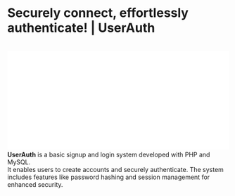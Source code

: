 <h1>Securely connect, effortlessly authenticate! | UserAuth</h1><br>
<img src="https://github.com/KENDY-Neilla-Gisa/UserAuth/blob/main/Images/userauth-high-resolution-logo-white-transparent%20(1).png?raw=true"><br>
<b>UserAuth</b> is a basic signup and login system developed with PHP and MySQL.<br> It enables users to create accounts and securely authenticate. The system includes features like password hashing and session management for enhanced security.
